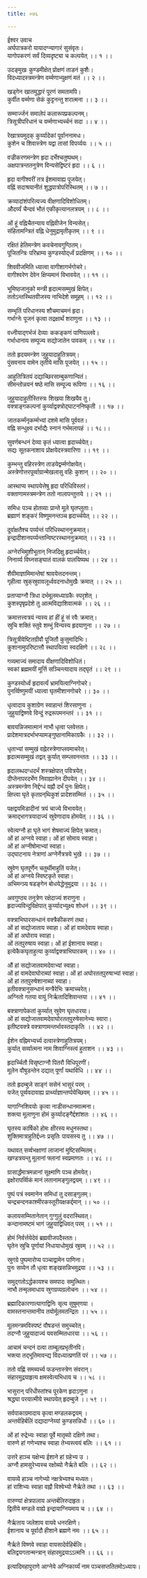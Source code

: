 ```yaml
---
title: ०७६

---
```

ईश्वर उवाच  
अर्घपात्रकरो यायादग्न्यागारं सुसंवृतः।  
यागोपकरणं सर्वं दिव्यदृष्ट्या च कल्पयेत् ।। १ ।।  
  
उदङ्‌मुखः कुण्डमीक्षेत् प्रोक्षणं ताडनं कुशैः।  
विदध्यादस्त्रमन्त्रेण वर्म्मणाभ्युक्षणं मतं ।। २ ।।  
  
खड्गेन खातमुद्धारं पूरणं समतामपि।  
कुर्वीत वर्म्मणा सेकं कुट्टनन्तु शरात्मना ।। ३ ।।  
  
सम्मार्ज्जनं समालेपं कलारूपप्रकल्पनम्।  
त्रिसूत्रीपरिधानं च वर्म्मणाभ्यर्च्चनं सदा ।। ४ ।।  
  
रेखात्रयमुदक् कुर्य्यादेकां पूर्वाननामधः।  
कुशेन च शिवास्त्रेण यद्वा तासां विपर्य्ययः ।। ५ ।।  
  
वज्रीकरणमन्त्रेण हृदा दर्भेश्चतुष्पथम्।  
अक्षपात्रन्ततनुत्रेण विन्यसेद्विष्टरं हृदा ।। ६ ।।  
  
हृदा वागीश्वरीं तत्र ईशमावाह्य पूजयेत्।  
वह्निं सदाश्रयानीतं शुद्धपात्रोपरिस्थितम् ।। ७ ।।  
  
क्रव्यादांशंपरित्यज्य वीक्षणादिविशोधितम्।  
औदर्य्यं चैन्दवं भौतं एकीकृत्यानलत्रयम् ।। ८ ।।  
  
ओं हूं वह्निचैतन्याय वह्निवीजेन विन्यसेत्।  
संहितामन्त्रितं वह्नि धेनुमुद्रामृतीकृतम् ।। ९ ।।  
  
रक्षितं हेतिमन्त्रेण कवचेनावगुण्ठितम्।  
पूजितन्त्रिः परिभ्राम्य कुण्डस्योद्‌र्ध्वं प्रदक्षिणम् ।। १० ।।  
  
शिववीजमिति ध्यात्वा वागीशागर्भगोचरे।  
वागीश्वरेण देवेन क्षिप्यमानं विभावयेत् ।। ११ ।।  
  
भूमिष्ठजानुको मन्त्री हृदात्मसम्मुखं क्षिपेत्।  
ततोऽन्तस्थितवीजस्य नाभिदेशे समूहम् ।। १२ ।।  
  
सम्भृतिं परिधानस्य शौचमाचमनं हृदा।  
गर्भाग्नेः पूजनं कृत्वा तद्रक्षार्थं शराणुना ।। १३ ।।  
  
वध्नीयाद्गर्भजं देव्याः ककङ्कणं पाणिपल्लवे।  
गर्भाधानाय सम्पूज्य सद्योजातेन पावकम् ।। १४ ।।  
  
ततो हृदयमन्त्रेण जुहुयादाहुतित्रयम्।  
पुंसवनाय वामेन तृतीये मासि पूजयेत् ।। १५ ।।  
  
आहुतित्रितयं दद्याच्छिरसाम्बुकणान्वितं।  
सीमन्तोन्नयनं षष्ठे मासि सम्पूज्य रूपिणा ।। १६ ।।  
  
जुहुयादाहुतीस्तिस्त्रः शिखया शिखयैव तु।  
वक्त्राङ्गकल्पनां कुर्य्याद्वक्त्रोद्‌घाटननिष्कृती ।। १७ ।।  
  
जातकर्म्मंनृकर्म्मभ्यां दशमे मासि पूर्ववत।  
वह्नि सन्धुक्ष्य दर्भाद्यैः स्नानं गर्भमलापहं ।। १८।।  
  
सुवर्णबन्धनं देव्या कृतं ध्यात्वा हृदार्च्चयेत्।  
सद्यः सूतकनाशाय प्रोक्षयेदस्त्रवारिणा ।। १९ ।।  
  
कुम्भन्तु वहिरस्त्रेण ताडयेद्वर्म्मणोक्षयेत्।  
अस्त्रेणोत्तरपूर्व्वाग्रान्मेखलासु वहिः कुशान् ।। २० ।।  
  
आस्थाप्य स्थापयेत्तेषु हृदा परिधिविस्तरं।  
वक्ताणामस्त्रमन्त्रेण ततो नालापन्तुत्तये ।। २१ ।।  
  
समिधः पञ्च होतव्याः प्रान्ते मूले घृतप्लुताः।  
ब्रह्माणं शङ्करं विष्णुमनन्तञ्च हृदार्च्चयेत् ।। २२ ।।  
  
दूर्वाक्षतैश्च पर्य्यन्तं परिधिस्थाननुक्रमात्।  
इन्द्रादीशानपर्य्यन्तान्विष्टरस्थाननुक्रमात् ।। २३ ।।  
  
अग्नेरभिमुशीभूतान् निजदिक्षु हृदार्च्चयेत्।  
निनार्य्य विघ्नसङ्घातं वालकं पालयिष्यथ ।। २४ ।।  
  
शैवीमाज्ञामिमान्तेषां श्रावयेत्तदनन्तम्।  
गृहीत्वा स्रुक्‌स्रुवावलूर्ध्ववदनाधोमुखैः क्रमात् ।। २५ ।।  
  
प्रताप्याग्नौ त्रिधा दर्भमूलमध्याग्रकैः स्परृशेत् ।  
कुशस्पृषृप्रदेशे तु आत्मविद्याशिवात्मकं ।। २६ ।।  
  
क्रमात्तत्त्वत्रयं न्यस्य हां हीं हूं सं रवैः क्रमात्।  
स्रुचि शक्तिं स्तुवे शम्भुं विन्यस्य हृदयाणुना ।। २७ ।।  
  
त्रिसूत्रीवेष्टितग्रीवौ पूजितौ कुसुमादिभिः।  
कुशानामुपरिष्टात्तौ स्थापयित्वा स्वदक्षिणे ।। २८ ।।  
  
गव्यमाज्यं समादाय वीक्षणादिविशोधितं।  
स्वकां ब्रह्ममयीं मूर्त्ति सञ्चिन्त्यादाय तद्‌घृतं ।। २९ ।।  
  
कुण्डस्योर्ध्वं हृदावर्त्यं भ्रामयित्वाग्निगोचरे।  
पुनर्व्विष्णुमयीं ध्यात्वा घृतमीशानगोचरे ।। ३० ।।  
  
धृत्वादाय कुशाग्रेण स्वाहान्तं शिरसाणुना ।  
जुहुयाद्विष्णवे विन्दुं रुद्ररूपमनन्तरं ।। ३१ ।।  
  
बावयन्निजमात्मानं नाभौ धृत्वा प्लवेत्ततः।  
प्रादेशमात्रदर्भाभप्यामङ्गुष्ठानामिकाग्रकैः ।। ३२ ।।  
  
धृताभ्यां सम्मुखं वह्नेरस्त्रेणाप्लवमाचरेत्।  
हृदात्मसम्मुखं तद्वत् कुर्यात् सम्प्लवनन्ततः ।। ३३ ।।  
  
हृदालब्धदग्धदर्भं शस्त्रक्षेपात् पवित्रयेत्।  
दीप्तेनापरदर्भेण निवाह्यानेन दीपयेत् ।। ३४ ।।  
अस्त्रमन्त्रेण निर्द्दग्धं वह्नौ दर्भं पुनः क्षिपेत्।  
क्षिप्त्वा घृते कृतग्रन्‌थिकुशं प्रादेशसम्मितं ।। ३५ ।।  
  
पक्षद्वयमिडादीनां त्रयं चाज्ये विभावयेत्।  
क्रमाद्भागत्रयादाज्यं स्रुवेणादाय होमयेत् ।। ३६ ।।  
  
स्वेत्यग्नौ हा घृते भागं शेषमाज्यं क्षिपेत् क्रमात्।  
ओं हां अग्नये स्वाहा। ओं हां सोमाय स्वाहा।  
ओं हां अग्नीषोमाभ्यां स्वाहा।  
उद्‌घाटनाय नेत्राणां अग्नेर्नेत्रत्रये भुखे ।। ३७ ।।  
  
स्रुवेण घृतपूर्णेन चतुर्थीमाहुतिं यजेत्।  
ओं हां अग्नये स्विष्टकृते स्वाहा।  
अभिमन्ञ्य षडङ्गेन बोधयेद्धेनुमुद्रया ।। ३८ ।।  
  
अवगुण्ठ्य तनुत्रेण रक्षेदाज्यं शराणुना ।  
हृदाज्यविन्दुविक्षेपात् कुर्य्यादभ्युक्ष्य शोधनं ।। ३९ ।।  
  
वक्त्राभिघारसन्धानं वक्त्रैकीकरणं तथा।  
ओं हां सद्योजाताय स्वाहा। ओं हां वामदेवाय स्वाहा।  
ओं हां अघोराय स्वाहा।  
ओं तत्‌पुरुषाय स्वाहा। ओं हां ईशानाय स्वाहा।  
इत्येकैकघृताहुत्या कुर्य्याद्वक्त्राभिघारकम् ।। ४० ।।  
  
औं हां सद्योजातवामदेवाभ्यां स्वाहा।  
ओं हां वामदेवाघोराब्यां स्वाहा। ओं हां अघोरतत्‌पुरुषाभ्यां स्वाहा।  
ओं हां तत्‌पुरुषेशानाब्यां स्वाहा।  
इतीवक्त्रानुसन्धानं मन्त्रैरेभिः क्रमाच्चरेत्।  
अग्नितो गतया वायुं निर्ऋतादिशिवान्तया ।। ४१ ।।  
  
बक्त्राणापेकतां कुर्य्यात् स्रुवेण घृतधारया।  
ओं हां सद्योजातवामदेवाघोरतत्‌पुरुषेसानेभ्यः स्वारा।  
इतीष्टवक्त्रे वक्त्राणामन्तर्भावस्तदाकृतिः ।। ४२ ।।  
  
ईशेन वह्निमभ्यर्च्य दत्वास्त्रेणाहुतित्रयम्।  
कुर्यात् सर्व्वात्मना नाम शिवाग्निस्त्वं हुताशन ।। ४३ ।।  
  
हृदार्च्चितौ विसृष्टाग्नौ पितरौ विधिपूरणीं।  
मूलेन वौषुडन्तेन दद्यात् पूर्णां यथाविधि ।। ४४ ।।  
  
ततो हृदम्बुजे साङ्गं ससेनं भासुरं परम् ।  
यजेत् पूर्व्ववदावाह्य प्रार्थ्याज्ञान्तर्प्पयेच्छिवम् ।। ४५ ।।  
  
यागाग्निशिवयोः कृत्वा नाडीसन्धानमात्मना।  
शक्त्या मूलाणुना होमं कुर्य्यादङ्गैर्द्दशांशतः ।। ४६ ।।  
  
घृतस्य कार्षिको होमः क्षीरस्य मधुनस्तथा।  
शुक्तिमात्राहुतिर्द्दध्नः प्रसृतिः पायसस्य तु ।। ४७ ।।  
  
यथावत्‌ सर्व्वभक्षाणां लाजानां मुष्टिसम्मितम्।  
खण्डत्रयन्तु मूलानां फ्लानां स्वप्रमाणतः ।। ४८ ।।  
  
ग्रासार्द्धंमात्रमन्नानां सूक्ष्माणि पञ्च होमयेत्।  
इक्षोरापर्व्विकं मानं लतानामङ्गुलद्वयम् ।। ४९ ।।  
  
पुष्पं पत्रं स्वमानेन समिधां तु दसाङ्गुलम्।  
चन्द्रचन्दनकाश्मीरकस्तूरीयक्षकर्द्दमान् ।। ५० ।।  
  
कलायसम्मितानेतान् गुग्गुलुं वदरास्थिवत्।  
कन्दानामष्टमं भागं जुहुयाद्विधिवत् परम् ।। ५१ ।।  
  
होमं निर्वर्त्तयेदेवं ब्रह्मवीजपदैस्ततः।  
घृतेन स्रुचि पूर्णायां निधायाधोमुखं स्रुवम् ।। ५२ ।।  
  
स्रुगग्रे पुष्पमारोप्य पञ्चाद्वामेन पाणिना।  
पुनः सव्येन तौ धृत्वा शङ्खसन्निभमुद्रया ।। ५३ ।।  
  
समुद्गतोऽर्द्धकायश्च समपादः समुत्थितः।  
नाभौ तन्मृलमाधाय स्रुगग्रव्यग्रलोचनः ।। ५४ ।।  
  
ब्रह्मादिकारणात्यागाद्विनिः सृत्य सुषुम्‌णया ।  
वामस्तनान्तमानीय तयोर्मूलमतन्द्रितः ।। ५५ ।।  
  
मूलमन्त्रमविस्पष्टं वौषडन्तं समुच्चरेत्।  
तदग्नौ जुहुयादाज्यं यवसम्मितधारया ।। ५६ ।।  
  
आचामं चन्दनं दत्वा ताम्बूलप्रभृतीनपि।  
भक्त्या तद्‌भूतिमावन्द्य विदध्यात्प्रणतिं परं ।। ५७ ।।  
  
ततो वह्णिं समब्यर्च्य फडन्तास्त्रेण संवरान्।  
संहारमुद्रयाहृत्य क्षमस्वेत्यभिधाय च ।। ५८ ।।  
  
भासुरान् परिधीस्तांश्च पूरकेण हृदाऽणुना ।  
श्रद्ध्या परयात्मीये स्थापयेत् हृदम्बुजे ।। ५९ ।।  
  
सर्वपाकाग्रमादाय कृत्वा मण्डलकद्वयम् ।  
अन्तर्वहिर्बलिं दद्यादाग्नेय्यां कुण्डसन्निधौ ।। ६० ।।  
  
ओं हां रुद्रेभ्यः स्वाहा पूर्वे मातृब्यो दक्षिणे तथा।  
वारुणे हां गणेभ्यश्च स्वाहा तेभ्यस्त्वयं बलिः ।। ६१ ।।  
  
उत्तरे हाञ्च यक्षेभ्य ईशाने हां ग्रहेभ्य उ ।  
अग्नौ हामसुरेभ्यस्च रक्षोब्यो नैर्ऋते बलिः ।। ६२ ।।  
  
वायव्ये हाञ्च नागेभ्यो नक्षत्रेभ्यश्च मध्यतः।  
हां राशिभ्यः स्वाहा वह्नौ विश्वेभ्यो नैर्ऋते तथा ।। ६३ ।।  
  
वारुण्यां क्षेत्रपालाय अन्तर्बलिरुदाहृतः।  
द्वितीये मण्डले वाह्ये इन्द्रायाग्नियमाय च ।। ६४ ।।  
  
नैर्ऋताय जलेशाय वायवे धनरक्षिणे।  
ईशानाय च पूर्वादौ हीशाने ब्रह्मणे नमः ।। ६५ ।।  
  
नैर्ऋते विष्णवे स्वाहा वायसादेर्वहिर्बलिः।  
बलिद्वयगतान्मन्त्रान् संहारमुद्रयाऽऽत्मनि ।। ६६ ।।  
  
इत्यादिमहापुराणे आग्नेये अग्निकार्य्यं नाम पञ्चसप्ततितमोऽध्यायः।